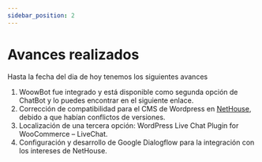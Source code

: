 ```yaml
---
sidebar_position: 2
---
```


# Avances realizados

Hasta la fecha del dia de hoy tenemos los siguientes avances

1. WoowBot fue integrado y está disponible como segunda opción de ChatBot y lo puedes encontrar en el siguiente enlace.
2. Corrección de compatibilidad para el CMS de Wordpress en [NetHouse](https://domoticaperu.com), debido a que habían conflictos de versiones.
3. Localización de una tercera opción: WordPress Live Chat Plugin for WooCommerce – LiveChat.
4. Configuración y desarrollo de Google Dialogflow para la integración con los intereses de NetHouse.


